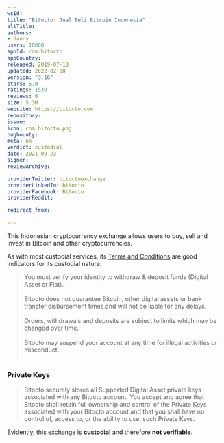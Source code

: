 ```yaml
---
wsId: 
title: "Bitocto: Jual Beli Bitcoin Indonesia"
altTitle: 
authors:
- danny
users: 10000
appId: com.bitocto
appCountry: 
released: 2019-07-18
updated: 2022-02-08
version: "3.16"
stars: 5.0
ratings: 1530
reviews: 6
size: 5.3M
website: https://bitocto.com
repository: 
issue: 
icon: com.bitocto.png
bugbounty: 
meta: ok
verdict: custodial
date: 2021-09-23
signer: 
reviewArchive:

providerTwitter: bitoctoexchange
providerLinkedIn: bitocto
providerFacebook: Bitocto
providerReddit: 

redirect_from:

---
```


This Indonesian cryptocurrency exchange allows users to buy, sell and invest in Bitcoin and other cryptocurrencies. 

As with most custodial services, its [Terms and Conditions](https://bitocto.com/en/terms-of-use/) are good indicators for its custodial nature:

> You must verify your identity to withdraw & deposit funds (Digital Asset or Fiat).<br><br>
Bitocto does not guarantee Bitcoin, other digital assets or bank transfer disbursement times and will not be liable for any delays.<br><br>
Orders, withdrawals and deposits are subject to limits which may be changed over time.<br><br>
Bitocto may suspend your account at any time for illegal activities or misconduct.<br><br>

### Private Keys

>Bitocto securely stores all Supported Digital Asset private keys associated with any Bitocto account. You accept and agree that Bitocto shall retain full ownership and control of the Private Keys associated with your Bitocto account and that you shall have no control of, access to, or the ability to use, such Private Keys.

Evidently, this exchange is **custodial** and therefore **not verifiable**.

